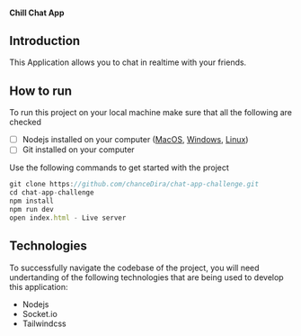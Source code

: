 #### Chill Chat App

## Introduction

This Application allows you to chat in realtime with your friends.

## How to run

To run this project on your local machine make sure that all the following are checked

- [ ] Nodejs installed on your computer ([MacOS](https://nodejs.org/en/download/), [Windows](https://nodejs.org/en/download/), [Linux](https://nodejs.org/en/download/))
- [ ] Git installed on your computer

Use the following commands to get started with the project

```js
git clone https://github.com/chanceDira/chat-app-challenge.git
cd chat-app-challenge
npm install
npm run dev
open index.html - Live server 
```

## Technologies

To successfully navigate the codebase of the project, you will need undertanding of the following technologies that are being used to develop this application:

- Nodejs
- Socket.io
- Tailwindcss

